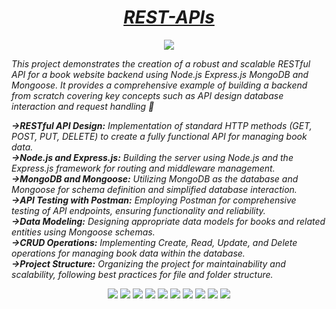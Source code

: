 
<h1 align="center" id="title"><i><u>REST-APIs</u></i></h1>

<p align="center"><img src="https://res.cloudinary.com/dzioaomzl/image/upload/v1740129556/Screenshot_2025-02-21_144816_o9yn4u.png"></p>

<p><i>This project demonstrates the creation of a robust and scalable RESTful API for a book website backend using Node.js Express.js MongoDB and Mongoose. It provides a comprehensive example of building a backend from scratch covering key concepts such as API design database interaction and request handling 🚀</i></p>

<b><i>→RESTful API Design:</b> Implementation of standard HTTP methods (GET, POST, PUT, DELETE) to create a fully functional API for managing book data. <br>
<b>→Node.js and Express.js:</b> Building the server using Node.js and the Express.js framework for routing and middleware management.<br>
<b>→MongoDB and Mongoose:</b> Utilizing MongoDB as the database and Mongoose for schema definition and simplified database interaction.<br>
<b>→API Testing with Postman:</b> Employing Postman for comprehensive testing of API endpoints, ensuring functionality and reliability.<br>
<b>→Data Modeling:</b> Designing appropriate data models for books and related entities using Mongoose schemas.<br>
<b>→CRUD Operations:</b> Implementing Create, Read, Update, and Delete operations for managing book data within the database.<br>
<b>→Project Structure:</b> Organizing the project for maintainability and scalability, following best practices for file and folder structure.<br></i>

<p align="center">
    <img src="https://img.shields.io/badge/Node.js-red" />
    <img src="https://img.shields.io/badge/Express.js-black" />
    <img src="https://img.shields.io/badge/MongoDB-darkgreen" />
    <img src="https://img.shields.io/badge/Mongoose-orange" />
    <img src="https://img.shields.io/badge/Postman-dark" />
    <img src="https://img.shields.io/badge/TypeScript-blue" />
    <img src="https://img.shields.io/badge/npm-red" />
    <img src="https://img.shields.io/badge/multer-green" />
    <img src="https://img.shields.io/badge/nodemon-yellow" />
    <img src="https://img.shields.io/badge/Cloudinary-lightblue" />
</p>
